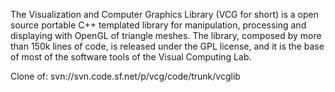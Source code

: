 The Visualization and Computer Graphics Library (VCG for short) is a open source portable C++ templated library for manipulation, processing and displaying with OpenGL of triangle meshes. The library, composed by more than 150k lines of code, is released under the GPL license, and it is the base of most of the software tools of the Visual Computing Lab.

Clone of: svn://svn.code.sf.net/p/vcg/code/trunk/vcglib
